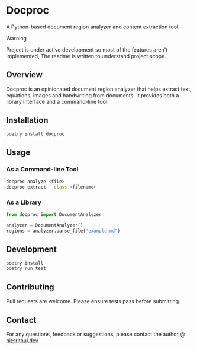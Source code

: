 # Docproc

A Python-based document region analyzer and content extraction tool.

> [!WARNING]  
> Project is under active development so most of the features aren't implemented, The readme is written to understand project scope.

## Overview

Docproc is an opinionated document region analyzer that helps extract text, equations, images and handwriting from documents. It provides both a library interface and a command-line tool.

## Installation

```bash
poetry install docproc
```

## Usage

### As a Command-line Tool

```bash
docproc analyze <file>
docproc extract --class <filename>
```

### As a Library

```python
from docproc import DocumentAnalyzer

analyzer = DocumentAnalyzer()
regions = analyzer.parse_file("example.md")
```

## Development

```bash
poetry install
poetry run test
```

## Contributing

Pull requests are welcome. Please ensure tests pass before submitting.

## Contact

For any questions, feedback or suggestions, please contact the author @ [hi@rithul.dev](mailto:hi@rithul.dev)
